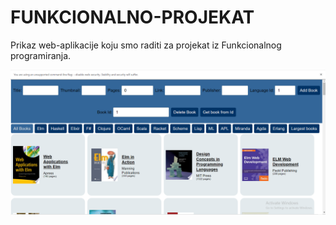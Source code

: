 # FUNKCIONALNO-PROJEKAT

Prikaz web-aplikacije koju smo raditi za projekat iz Funkcionalnog programiranja.

![alt Pong Game Image](https://github.com/suncanjenamesecini/FUNKCIONALNO-PROJEKAT/blob/main/slike/aplikacija_za_funkcionalno.PNG?raw=true)
